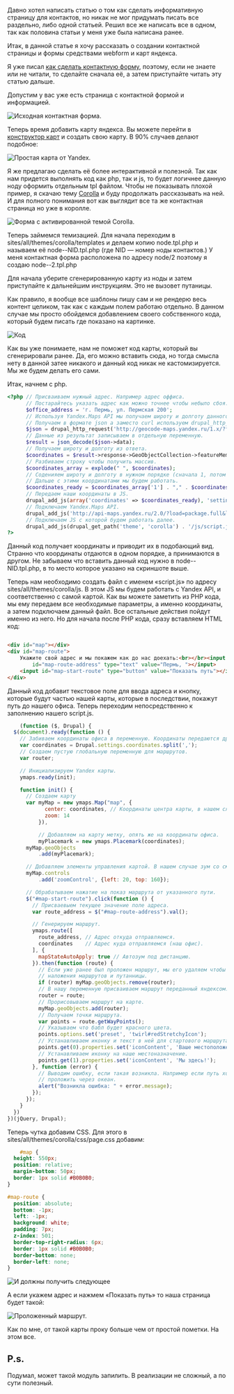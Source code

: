 Давно хотел написать статью о том как сделать информативную страницу для
контактов, но никак не мог придумать писать все раздельно, либо одной статьей.
Решил все же написать все в одном, так как половина статьи у меня уже была
написана ранее.

Итак, в данной статье я хочу рассказать о создании контактной страницы и формы
средствами webform и карт яндекса.

Я уже писал [как сделать контактную форму][drupal-7-for-beginners-contact-form], поэтому, если не
знаете или не читали, то сделайте сначала её, а затем приступайте читать эту
статью дальше.

Допустим у вас уже есть страница с контактной формой и информацией.

![Исходная контактная форма.](image/1.jpg)

Теперь время добавить карту яндекса. Вы можете перейти
в [конструктор карт](http://api.yandex.ru/maps/tools/constructor/) и создать
свою карту. В 90% случаев делают подобное:

![Простая карта от Yandex.](image/2.jpg)

Я же предлагаю сделать её более интерактивной и полезной. Так как нам придется
выполнять код как php, так и js, то будет логичнее данную ноду оформить
отдельным tpl файлом. Чтобы не показывать плохой пример, я скачаю
тему [Corolla](http://drupal.org/project/corolla) и буду продолжать рассказывать
на ней. И для полного понимания вот как выглядит все та же контактная страница
но уже в королле.

![Форма с активированной темой Corolla.](image/3.jpg)

Теперь займемся темизацией. Для начала переходим в
sites/all/themes/corolla/templates и делаем копию node.tpl.php и называем её
node--NID.tpl.php (где NID — номер ноды контактов.) У меня контактная форма
расположена по адресу node/2 поэтому я создаю node--2.tpl.php

Для начала уберите сгенерированную карту из ноды и затем приступайте к
дальнейшим инструкциям. Это не вызовет путаницы.

Как правило, я вообще все шаблоны пишу сам и не рендерю весь контент целиком,
так как с каждым полем работаю отдельно. В данном случае мы просто обойдемся
добавлением своего собственного кода, который будем писать где показано на
картинке.

![Код](image/4.jpg)

Как вы уже понимаете, нам не поможет код карты, который вы сгенерировали ранее.
Да, его можно вставить сюда, но тогда смысла нету в данной затее никакого и
данный код никак не кастомизируется. Мы же будем делать его сами.

Итак, начнем с php.

```php
<?php // Присваиваем нужный адрес. Например адрес оффиса.
      // Постарайтесь указать адрес как можно точнее чтобы небыло сбоя.
      $office_address = 'г. Пермь, ул. Пермская 200';
      // Используя Yandex.Maps API мы получаем широту и долготу данного адреса.
      // Получаем в формате json а заместо curl используем drupal_http_request();
      $json = drupal_http_request('http://geocode-maps.yandex.ru/1.x/?format=json&geocode=' . $office_address . '&result=1');
      // Данные из результат записываем в отдельную переменную.
      $result = json_decode($json->data);
      // Получаем широту и долготу из ответа.
      $coordinates = $result->response->GeoObjectCollection->featureMember[0]->GeoObject->Point->pos;
      // Разбиваем строку чтобы получить массив.
      $coordinates_array = explode(" ", $coordinates);
      // Соденияем широту и долготу в нужном порядке (сначала 1, потом 0), а также разделяем запятой а не пробелом.
      // Дальше с этими координатами мы будем работать.
      $coordinates_ready = $coordinates_array['1'] . "," . $coordinates_array['0'];
      // Передаем наши координаты в JS.
      drupal_add_js(array('coordinates' => $coordinates_ready), 'setting');
      // Подключаем Yandex.Maps API.
      drupal_add_js('http://api-maps.yandex.ru/2.0/?load=package.full&lang=ru-RU');
      // Подключаем JS с которой будем работать далее.
      drupal_add_js(drupal_get_path('theme', 'corolla') . '/js/script.js');
?>
```

Данный код получает координаты и приводит их в подобающий вид. Странно что
координаты отдаются в одном порядке, а принимаются в другом. Не забываем что
вставить данный код нужно в node--NID.tpl.php, в то место которое указано на
скриншоте выше.

Теперь нам необходимо создать файл с именем «script.js» по адресу
sites/all/themes/corolla/js. В этом JS мы будем работать с Yandex API, и
соответственно с самой картой. Как вы можете заметить из PHP кода, мы ему
передаем все необходимые параметры, а именно координаты, а затем подключаем
данный файл. Все остальные действия пойдут именно из него. Но для начала после
PHP кода, сразу вставляем HTML код:

```html

<div id="map"></div>
<div id="map-route">
    Укажите свой адрес и мы покажем как до нас доехать:<br></br><input
        id="map-route-address" type="text" value="Пермь, "></input>
    <input id="map-start-route" type="button" value="Показать путь"></input>
</div>
```

Данный код добавит текстовое поле для ввода адреса и кнопку, которые будут
частью нашей карты, которые в последствии, покажут путь до нашего офиса. Теперь
переходим непосредственно к заполнению нашего script.js.

```js {"header":"script.js"}
    (function ($, Drupal) {
  $(document).ready(function () {
    // Забиваем координаты офиса в переменную. Координаты передаются друпалом.
    var coordinates = Drupal.settings.coordinates.split(',');
    // Создаем пустую глобальную переменную для маршрутов.
    var router;

    // Инициализируем Yandex карты.
    ymaps.ready(init);

    function init() {
      // Создаем карту
      var myMap = new ymaps.Map("map", {
            center: coordinates, // Координаты центра карты, в нашем случае офиса.
            zoom: 14
          }),

          // Добавляем на карту метку, опять же на координаты офиса.
          myPlacemark = new ymaps.Placemark(coordinates);
      myMap.geoObjects
          .add(myPlacemark);

      // Добавляем элементы управления картой. В нашем случае зум со смещением.
      myMap.controls
          .add('zoomControl', {left: 20, top: 160});

      // Обрабатываем нажатие на показ маршрута от указанного пути.     
      $("#map-start-route").click(function () {
        // Присваевыем текущее значение поле адреса.
        var route_address = $("#map-route-address").val();

        // Генерируем маршрут.
        ymaps.route([
          route_address, // Адрес откуда отправляемся.
          coordinates    // Адрес куда отправляемся (наш офис).
        ], {
          mapStateAutoApply: true // Автозум под дистанцию.
        }).then(function (route) {
          // Если уже ранее был проложен маршрут, мы его удаляем чтобы небыло
          // наложения маршрутов и путанницы.
          if (router) myMap.geoObjects.remove(router);
          // В нашу переменную присваиваем маршрут переданный яндексом.
          router = route;
          // Прорисовываем маршрут на карте.
          myMap.geoObjects.add(router);
          // Получаем точки маршрута.
          var points = route.getWayPoints();
          // Указываем что бабл будет красного цвета.
          points.options.set('preset', 'twirl#redStretchyIcon');
          // Устанавливаем иконку и текст в ней для стартового маршрута.
          points.get(0).properties.set('iconContent', 'Ваше местоположение');
          // Устанавливаем иконку на наше местоназначение.
          points.get(1).properties.set('iconContent', 'Мы здесь!');
        }, function (error) {
          // Выводим ошибку, если такая возникла. Например если путь хотят
          // проложить через океан.
          alert("Возникла ошибка: " + error.message);
        });
      });
    }
  })
})(jQuery, Drupal);
```

Теперь чутка добавим CSS. Для этого в sites/all/themes/corolla/css/page.css
добавим:

```css
    #map {
  height: 550px;
  position: relative;
  margin-bottom: 50px;
  border: 1px solid #B0B0B0;
}

#map-route {
  position: absolute;
  bottom: -1px;
  left: -1px;
  background: white;
  padding: 7px;
  z-index: 501;
  border-top-right-radius: 6px;
  border: 1px solid #B0B0B0;
  border-bottom: none;
  border-left: none;
}
```

![И должны получить следующее ](image/5.jpg)

А если укажем адрес и нажмем «Показать путь» то наша страница будет такой:

![Проложенный маршрут.](image/6.jpg)

Как по мне, от такой карты проку больше чем от простой пометки. На этом все.

## P.s.

Подумал, может такой модуль запилить. В реализации не сложный, а по сути
полезный.

[drupal-7-for-beginners-contact-form]: ../../../../2013/02/27/drupal-7-for-beginners-contact-form/article.ru.md
